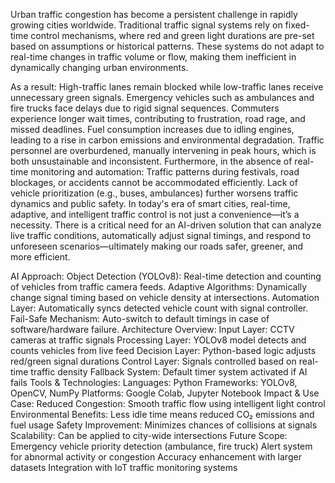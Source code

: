 Urban traffic congestion has become a persistent challenge in rapidly growing cities worldwide. 
Traditional traffic signal systems rely on fixed-time control mechanisms, where red and green light durations are pre-set based on assumptions or historical patterns. 
These systems do not adapt to real-time changes in traffic volume or flow, making them inefficient in dynamically changing urban environments.

As a result:
High-traffic lanes remain blocked while low-traffic lanes receive unnecessary green signals.
Emergency vehicles such as ambulances and fire trucks face delays due to rigid signal sequences.
Commuters experience longer wait times, contributing to frustration, road rage, and missed deadlines.
Fuel consumption increases due to idling engines, leading to a rise in carbon emissions and environmental degradation.
Traffic personnel are overburdened, manually intervening in peak hours, which is both unsustainable and inconsistent.
Furthermore, in the absence of real-time monitoring and automation:
Traffic patterns during festivals, road blockages, or accidents cannot be accommodated efficiently.
Lack of vehicle prioritization (e.g., buses, ambulances) further worsens traffic dynamics and public safety.
In today's era of smart cities, real-time, adaptive, and intelligent traffic control is not just a convenience—it’s a necessity. 
There is a critical need for an AI-driven solution that can analyze live traffic conditions, automatically adjust signal timings, 
and respond to unforeseen scenarios—ultimately making our roads safer, greener, and more efficient.

AI Approach:
Object Detection (YOLOv8): Real-time detection and counting of vehicles from traffic camera feeds.
Adaptive Algorithms: Dynamically change signal timing based on vehicle density at intersections.
Automation Layer: Automatically syncs detected vehicle count with signal controller.
Fail-Safe Mechanism: Auto-switch to default timings in case of software/hardware failure.
 Architecture Overview:
Input Layer: CCTV cameras at traffic signals
Processing Layer: YOLOv8 model detects and counts vehicles from live feed
Decision Layer: Python-based logic adjusts red/green signal durations
Control Layer: Signals controlled based on real-time traffic density
Fallback System: Default timer system activated if AI fails
Tools & Technologies:
Languages: Python
Frameworks: YOLOv8, OpenCV, NumPy
Platforms: Google Colab, Jupyter Notebook
 Impact & Use Case:
Reduced Congestion: Smooth traffic flow using intelligent light control
Environmental Benefits: Less idle time means reduced CO₂ emissions and fuel usage
Safety Improvement: Minimizes chances of collisions at signals
Scalability: Can be applied to city-wide intersections
Future Scope:
Emergency vehicle priority detection (ambulance, fire truck)
Alert system for abnormal activity or congestion
Accuracy enhancement with larger datasets
Integration with IoT traffic monitoring systems



